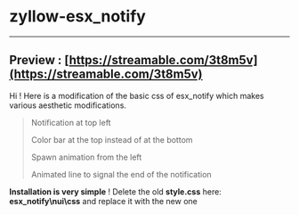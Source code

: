 # zyllow-esx_notify

---
**Preview : [https://streamable.com/3t8m5v](https://streamable.com/3t8m5v)**
---

Hi ! Here is a modification of the basic css of esx_notify which makes various aesthetic modifications.

> Notification at top left
> 
> Color bar at the top instead of at the bottom
> 
> Spawn animation from the left
>
> Animated line to signal the end of the notification


**Installation is very simple** ! Delete the old **style.css** here: **esx_notify\nui\css** and replace it with the new one
